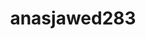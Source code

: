 ---
title: anasjawed283
github: https://github.com/anasjawed283
mode: dark
transition: 1s
score: 77.2
archetype:
- Badges | Tags | Icons
---